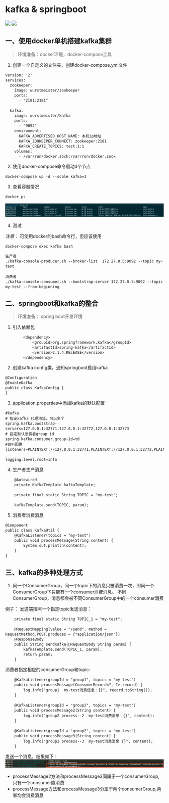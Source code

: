 # kafka & springboot
![](https://img.shields.io/badge/about-kafka-green.svg)
![](https://img.shields.io/badge/about-docker-blue.svg)

## 一、使用docker单机搭建kafka集群

> 环境准备：docker环境，docker-compose工具

1. 创建一个自定义的文件夹，创建docker-compose.yml文件
```
version: '2'
services:
  zookeeper:
    image: wurstmeister/zookeeper
    ports:
      - "2181:2181"

  kafka:
    image: wurstmeister/kafka
    ports:
      - "9092"
    environment:
      KAFKA_ADVERTISED_HOST_NAME: 本机ip地址
      KAFKA_ZOOKEEPER_CONNECT: zookeeper:2181
      KAFKA_CREATE_TOPICS: test:1:1
    volumes:
      - /var/run/docker.sock:/var/run/docker.sock
```

2. 使用docker-compose命令启动3个节点
```
docker-compose up -d --scale kafka=3
```

3. 查看容器情况
```
docker ps
```
![](images/docker_ps.png)


4. 测试

*注意：*
可使用docker的bash命令行，但应该使用
```
docker-compose exec kafka bash
```

```
生产者
./kafka-console-producer.sh --broker-list  172.27.0.5:9092 --topic my-test

消费者
./kafka-console-consumer.sh --bootstrap-server 172.27.0.5:9092 --topic my-test --from-beginning
```

## 二、springboot和kafka的整合

> 环境准备： spring boot开发环境

1. 引入依赖包
```
        <dependency>
            <groupId>org.springframework.kafka</groupId>
            <artifactId>spring-kafka</artifactId>
            <version>2.1.4.RELEASE</version>
        </dependency>
```

2. 创建kafka config类，通知springboot启用kafka
```
@Configuration
@EnableKafka
public class KafkaConfig {
}
```

3. application.properties中添加kafka的默认配置
```
#kafka
# 指定kafka 代理地址，可以多个
spring.kafka.bootstrap-servers=127.0.0.1:32771,127.0.0.1:32772,127.0.0.1:32773
# 指定默认消费者group id
spring.kafka.consumer.group-id=td
#监听配置
listeners=PLAINTEXT://127.0.0.1:32771,PLAINTEXT://127.0.0.1:32772,PLAINTEXT://127.0.0.1:32773

logging.level.root=info
```

4. 生产者生产消息
```
    @Autowired
    private KafkaTemplate kafkaTemplate;

    private final static String TOPIC = "my-test";

    kafkaTemplate.send(TOPIC, param);
```

5. 消费者消费消息
```
@Component
public class KafkaUtil {
    @KafkaListener(topics = "my-test")
    public void processMessage(String content) {
        System.out.println(content);
    }
}
```

## 三、kafka的多种处理方式

1. 同一个ConsumerGroup，同一个topic下的消息只被消费一次，即同一个ConsumerGroup下只能有一个consumer消费消息。
不同ConsumerGroup，消息都会被不同ConsumerGroup中的一个consumer消费


例子：
发送端按照一个指定topic发送消息：
```
    private final static String TOPIC_1 = "my-test";
    
    @RequestMapping(value = "/send", method = RequestMethod.POST,produces = {"application/json"})
    @ResponseBody
    public String sendKafka(@RequestBody String param) {
        kafkaTemplate.send(TOPIC_1, param);
        return param;
    }
```

消费者指定相应的consumerGroup和topic:
```
    @KafkaListener(groupId = "group1", topics = "my-test")
    public void processMessage(ConsumerRecord<?, ?> record) {
        log.info("group1  my-test消费信息：{}", record.toString());
    }

    @KafkaListener(groupId = "group2", topics = "my-test")
    public void processMessage2(String content) {
        log.info("group2 process--2  my-test消费消息：{}", content);
    }

    @KafkaListener(groupId = "group2", topics = "my-test")
    public void processMessage3(String content) {
        log.info("group2 process--3  my-test消费消息 {}", content);
    }

```
发送一个消息，结果如下：
![](images/consumer1.jpg)

* processMessage2方法和processMessage3同属于一个consumerGroup,只有一个consumer能消费
* processMessage方法和processMessage3分属于两个consumerGroup,两者均会消费消息
